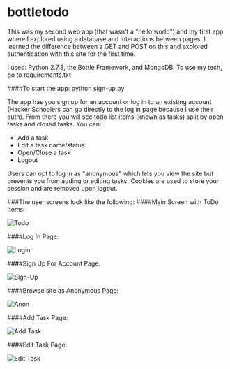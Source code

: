 bottletodo
==========

This was my second web app (that wasn't a "hello world") and my first app where I explored using a database and interactions between pages. I learned the difference between a GET and POST on this and explored authentication with this site for the first time. 

I used: Python 2.7.3, the Bottle Framework, and MongoDB. To use my tech, go to
    requirements.txt

####To start the app:
    python sign-up.py

The app has you sign up for an account or log in to an existing account (Hacker Schoolers can go directly to the log in page because I use their auth). From there you will see todo list items (known as tasks) split by open tasks and closed tasks. You can:
* Add a task
* Edit a task name/status
* Open/Close a task
* Logout

Users can opt to log in as "anonymous" which lets you view the site but prevents you from adding or editing tasks. Cookies are used to store your session and are removed upon logout. 

###The user screens look like the following:
####Main Screen with ToDo Items:

![Todo](https://github.com/nehalita/bottletodo/blob/master/screenshots/todo.png?raw=true)

####Log In Page:

![Login](https://github.com/nehalita/bottletodo/blob/master/screenshots/login.png?raw=true)

####Sign Up For Account Page:

![Sign-Up](https://github.com/nehalita/bottletodo/blob/master/screenshots/signup.png?raw=true)

####Browse site as Anonymous Page:

![Anon](https://github.com/nehalita/bottletodo/blob/master/screenshots/anon.png?raw=true)

####Add Task Page:

![Add Task](https://github.com/nehalita/bottletodo/blob/master/screenshots/anon.png?raw=true)

####Edit Task Page:

![Edit Task](https://github.com/nehalita/bottletodo/blob/master/screenshots/anon.png?raw=true)

